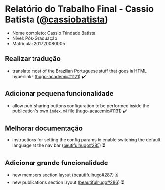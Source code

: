 # Relatório do Trabalho Final - Cassio Batista ([@cassiobatista](https://github.com/cassiobatista))

* Nome completo: Cassio Trindade Batista
* Nível: Pós-Graduação
* Matrícula: 201720080005

## Realizar tradução
- translate most of the Brazilian Portuguese stuff that goes in HTML 
hyperlinks ([hugo-academic#1121](https://github.com/gcushen/hugo-academic/pull/1121))  :heavy_check_mark: 

## Adicionar pequena funcionalidade
- allow pub-sharing buttons configuration to be performed inside 
the publication's own `index.md` file ([hugo-academic#1131](https://github.com/gcushen/hugo-academic/pull/1131)) :heavy_check_mark: 

## Melhorar documentação
- instructions for setting the config params to enable switching the default 
language at the nav bar ([beutifulhugo#285](https://github.com/halogenica/beautifulhugo/pull/285)) :hourglass_flowing_sand: 

## Adicionar grande funcionalidade 
- new members section layout ([beautifulhugo#287](https://github.com/halogenica/beautifulhugo/pull/287)) :hourglass_flowing_sand: 
- new publications section layout ([beautifulhugo#286](https://github.com/halogenica/beautifulhugo/pull/286)) :hourglass_flowing_sand:
